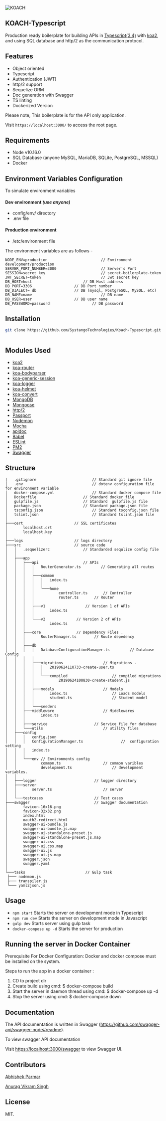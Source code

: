 ![KOACH](https://github.com/SystangoTechnologies/Koach/raw/master/static/koach.png)

## KOACH-Typescript
Production ready boilerplate for building APIs in [Typescript(3.4)](https://www.typescriptlang.org/) with [koa2](https://github.com/koajs/koa/), and using SQL database and http/2 as the communication protocol.


## Features
* Object oriented
* Typescript
* Authentication (JWT)
* http/2 support
* Sequelize ORM
* Doc generation with Swagger
* TS linting
* Dockerized Version

Please note, This boilerplate is for the API only application.

Visit `https://localhost:3000/` to access the root page.

## Requirements
* Node v10.16.0
* SQL Database (anyone MySQL, MariaDB, SQLite, PostgreSQL, MSSQL)
* Docker

## Environment Variables Configuration
To simulate environment variables
#### Dev environment *(use anyone)*
- config/env/ directory
- .env file

####  Production environment
- /etc/environment file

The environment variables are as follows -
```
NODE_ENV=production                        // Environment development/production
SERVER_PORT_NUMBER=3000                    // Server's Port
SESSION=secret_key                         // secret-boilerplate-token
JWT_SECRET=token                           // Jwt secret key
DB_HOST=host 			           // DB Host address
DB_PORT=3306				   // DB Port number
DB_DIALECT= db				   // DB (mysql, PostgreSQL, MySQL, etc)
DB_NAME=name                               // DB name
DB_USER=user				   // DB user name
DB_PASSWORD=password		           // DB password
```

## Installation
```bash
git clone https://github.com/SystangoTechnologies/Koach-Typescript.git
 
```

## Modules Used
* [koa2](https://github.com/koajs/koa)
* [koa-router](https://github.com/alexmingoia/koa-router)
* [koa-bodyparser](https://github.com/koajs/bodyparser)
* [koa-generic-session](https://github.com/koajs/generic-session)
* [koa-logger](https://github.com/koajs/logger)
* [koa-helmet](https://github.com/venables/koa-helmet)
* [koa-convert](https://github.com/koajs/convert)
* [MongoDB](http://mongodb.org/)
* [Mongoose](http://mongoosejs.com/)
* [http/2](https://github.com/molnarg/node-http2)
* [Passport](http://passportjs.org/)
* [Nodemon](http://nodemon.io/)
* [Mocha](https://mochajs.org/)
* [apidoc](http://apidocjs.com/)
* [Babel](https://github.com/babel/babel)
* [ESLint](http://eslint.org/)
* [PM2](https://github.com/Unitech/pm2/)
* [Swagger](https://github.com/swagger-api/)

## Structure
```
|   .gitignore              		   // Standard git ignore file
│   .env                    		   // dotenv configuration file for environment variable
│   docker-compose.yml      		   // Standard docker compose file 
│   Dockerfile            		   // Standard docker file
│   gulpfile.js      			   // Standard  gulpfile.js file
│   package.json        		   // Standard package.json file
│   tsconfig.json      		           // Standard tsconfig.json file
│   tslint.json      		           // Standard tslint.json file
│
├───cert      				   // SSL certificates
│       localhost.crt
│       localhost.key
│
├───logs     				   // logs directory
├───src     				   // source code
│   │   .sequelizerc     		   // Standarded sequlize config file
│   │
│   ├───app
│   │   ├───api     			   // APIs
│   │   │   │   RouterGenerator.ts  	   // Generating all routes
│   │   │   │
│   │   │   ├───common
│   │   │   │   │   index.ts 
│   │   │   │   │
│   │   │   │   └───home
│   │   │   │           controller.ts 	    // Controller
│   │   │   │           router.ts 	    // Router
│   │   │   │
│   │   │   ├───v1   			    // Version 1 of APIs  
│   │   │   │       index.ts
│   │   │   │
│   │   │   └───v2			    // Version 2 of APIs  
│   │   │           index.ts
│   │   │
│   │   ├───core 			    // Dependency Files .
│   │   │       RouterManager.ts	    // Route depedency
│   │   │
│   │   ├───db
│   │   │   │   DatabaseConfigurationManager.ts			// Database Config
│   │   │   │
│   │   │   ├───migrations 					// Migrations .
│   │   │   │   │   20190624110733-create-user.ts
│   │   │   │   │
│   │   │   │   └───compiled 					// compiled migrations
│   │   │   │           20190624100830-create-student.js
│   │   │   │
│   │   │   ├───models 						// Models 
│   │   │   │       index.ts 					// Loads models
│   │   │   │       student.ts					// Student model
│   │   │   │
│   │   │   └───seeders
│   │   ├───middleware 						// Middlewares
│   │   │       index.ts
│   │   │
│   │   ├───service						// Service file for database
│   │   └───utils      	 					// utility files
│   ├───config
│   │   │   config.json
│   │   │   ConfigurationManager.ts 				//  configuration setting
│   │   │   index.ts
│   │   │
│   │   └───env // Environments config
│   │           common.ts 					// common varibles
│   │           development.ts 					// development variables.
│   │
│   ├───logger 							// logger directory
│   ├───server
│   │       server.ts 						// server
│   │
│   └───testcases 						// Test cases
├───swagger 							// Swagger documentation
│       favicon-16x16.png
│       favicon-32x32.png
│       index.html
│       oauth2-redirect.html
│       swagger-ui-bundle.js
│       swagger-ui-bundle.js.map
│       swagger-ui-standalone-preset.js
│       swagger-ui-standalone-preset.js.map
│       swagger-ui.css
│       swagger-ui.css.map
│       swagger-ui.js
│       swagger-ui.js.map
│       swagger.json
│       swagger.yaml
│
└───tasks 							// Gulp task
 ├─── nodemon.js
 ├─── transpiler.js
 └─── yaml2json.js
```


## Usage
* `npm start` Starts the server on development mode in Typescript
* `npm run dev` Starts the server on development mode in Javascript
* `gulp dev` Starts server using gulp task
* `docker-compose up -d` Starts the server for production 

## Running the server in Docker Container

Prerequisite For Docker Configuration: Docker and docker compose must be installed on the system.

Steps to run the app in a docker container :
  1. CD to project dir
  2. Create build using cmd: $ docker-compose build
  3. Start the server in daemon thread using cmd: $ docker-compose up -d 
  4. Stop the server using cmd: $ docker-compose down

## Documentation
The API documentation is written in Swagger (https://github.com/swagger-api/swagger-node#readme).

To view swagger API documentation

Visit [https://localhost:3000/swagger](https://localhost:3000/swagger) to view Swagger UI.

## Contributors

[Abhishek Parmar](https://www.linkedin.com/in/abhishek-parmar-19a875122/)

[Anurag Vikram Singh](https://www.linkedin.com/in/anuragvikramsingh/)

## License
MIT.
